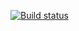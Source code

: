 [![Build status](https://ci.appveyor.com/api/projects/status/anqrk7h6q4pyidjb?svg=true)](https://ci.appveyor.com/project/yooyklon/object-2)